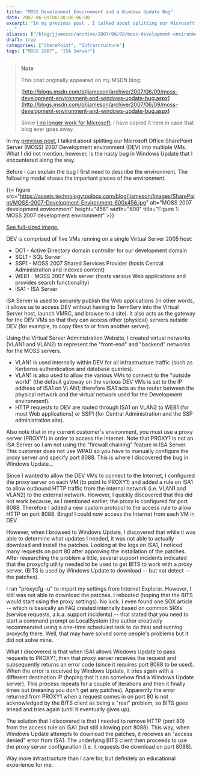 ```yaml
---
title: "MOSS Development Environment and a Windows Update Bug"
date: 2007-06-09T06:38:00-06:00
excerpt: "In my previous post , I talked about splitting our Microsoft Office SharePoint Server (MOSS) 2007 Development environment (DEV) into multiple VMs. What I did not mention, however, is the nasty bug in Windows Update that I encountered along the way. 
..."
aliases: ["/blog/jjameson/archive/2007/06/08/moss-development-environment-and-windows-update-bug.aspx", "/blog/jjameson/archive/2007/06/09/moss-development-environment-and-windows-update-bug.aspx"]
draft: true
categories: ["SharePoint", "Infrastructure"]
tags: ["MOSS 2007", "ISA Server"]
---
```


> **Note**
>
> This post originally appeared on my MSDN blog:
>
> [http://blogs.msdn.com/b/jjameson/archive/2007/06/09/moss-development-environment-and-windows-update-bug.aspx](http://blogs.msdn.com/b/jjameson/archive/2007/06/09/moss-development-environment-and-windows-update-bug.aspx)
>
> Since
> [I no longer work for Microsoft](/blog/jjameson/2011/09/02/last-day-with-microsoft),
> I have copied it here in case that blog ever goes away.

In my [previous post](/blog/jjameson/2007/06/09/virtual-server-issues), I talked
about splitting our Microsoft Office SharePoint Server (MOSS) 2007 Development
environment (DEV) into multiple VMs. What I did not mention, however, is the
nasty bug in Windows Update that I encountered along the way.

Before I can explain the bug I first need to describe the environment. The
following model shows the important pieces of the environment.

{{< figure
src="https://assets.technologytoolbox.com/blog/jjameson/Images/SharePoint/MOSS-2007-Development-Environment-600x456.jpg"
alt="MOSS 2007 development environment" height="456" width="600"
title="Figure 1: MOSS 2007 development environment" >}}

[See full-sized image.](https://assets.technologytoolbox.com/blog/jjameson/Images/SharePoint/MOSS-2007-Development-Environment-785x596.jpg)

DEV is comprised of five VMs running on a single Virtual Server 2005 host:

- DC1 - Active Directory domain controller for our development domain
- SQL1 - SQL Server
- SSP1 - MOSS 2007 Shared Services Provider (hosts Central Administration and
  indexes content)
- WEB1 - MOSS 2007 Web server (hosts various Web applications and provides
  search functionality)
- ISA1 - ISA Server

ISA Server is used to securely publish the Web applications (in other words, it
allows us to access DEV without having to TermServ into the Virtual Server host,
launch VMRC, and browse to a site). It also acts as the gateway for the DEV VMs
so that they can access other (physical) servers outside DEV (for example, to
copy files to or from another server).

Using the Virtual Server Administration Website, I created virtual networks
(VLAN1 and VLAN2) to represent the "front-end" and "backend" networks for the
MOSS servers.

- VLAN1 is used internally within DEV for all infrastructure traffic (such as
  Kerberos authentication and database queries).
- VLAN1 is also used to allow the various VMs to connect to the "outside world"
  (the default gateway on the various DEV VMs is set to the IP address of ISA1
  on VLAN1; therefore ISA1 acts as the router between the physical network and
  the virtual network used for the Development environment).
- HTTP requests to DEV are routed through ISA1 on VLAN2 to WEB1 (for most Web
  applications) or SSP1 (for Central Administration and the SSP administration
  site).

Also note that in my current customer's environment, you must use a proxy server
(PROXY1) in order to access the Internet. Note that PROXY1 is not an ISA Server
so I am not using the "firewall chaining" feature in ISA Server. This customer
does not use WPAD so you have to manually configure the proxy server and specify
port 8088. This is where I discovered the bug in Windows Update...

Since I wanted to allow the DEV VMs to connect to the Internet, I configured the
proxy server on each VM (to point to PROXY1) and added a rule on ISA1 to allow
outbound HTTP traffic from the internal network (i.e. VLAN1 and VLAN2) to the
external network. However, I quickly discovered that this did not work because,
as I mentioned earlier, the proxy is configured for port 8088. Therefore I added
a new custom protocol to the access rule to allow HTTP on port 8088. Bingo! I
could now access the Internet from each VM in DEV.

However, when I browsed to Windows Update, I discovered that while it was able
to determine what updates I needed, it was not able to actually download and
install the patches. Looking at the logs on ISA1, I noticed many requests on
port 80 after approving the installation of the patches. After researching the
problem a little, several support incidents indicated that the proxycfg utility
needed to be used to get BITS to work with a proxy server. (BITS is used by
Windows Update to download -- but not detect -- the patches).

I ran "proxycfg -u" to import my settings from Internet Explorer. However, I
still was not able to download the patches. I rebooted (hoping that the BITS
would start using the proxy settings). No luck. I even found one SOX article --
which is basically an FAQ created internally based on common SRXs (service
requests, a.k.a. support incidents) -- that stated that you need to start a
command prompt as LocalSystem (the author creatively recommended using a
one-time scheduled task to do this) and running proxycfg there. Well, that may
have solved some people's problems but it did not solve mine.

What I discovered is that when ISA1 allows Windows Update to pass requests to
PROXY1, then that proxy server receives the request and subsequently returns an
error code (since it requires port 8088 to be used). When the error is received
by Windows Update, it tries again with a different destination IP (hoping that
it can somehow find a Windows Update server). This process repeats for a couple
of iterations and then it finally times out (meaning you don't get any patches).
Apparently the error returned from PROXY1 when a request comes in on port 80 is
not acknowledged by the BITS client as being a "real" problem, so BITS goes
ahead and tries again (until it eventually gives up).

The solution that I discovered is that I needed to remove HTTP (port 80) from
the access rule on ISA1 (but still allowing port 8088). This way, when Windows
Update attempts to download the patches, it receives an "access denied" error
from ISA1. The underlying BITS client then proceeds to use the proxy server
configuration (i.e. it requests the download on port 8088).

Way more infrastructure than I care for, but definitely an educational
experience for me.


